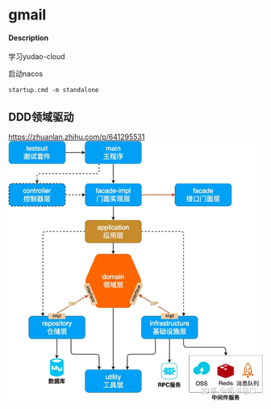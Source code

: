 # gmail

#### Description
学习yudao-cloud

启动nacos
```shell
startup.cmd -m standalone
```

## DDD领域驱动
https://zhuanlan.zhihu.com/p/641295531
![img.png](.img/img.png)